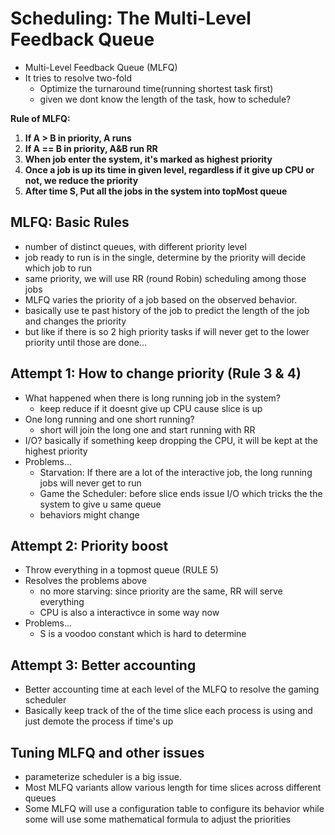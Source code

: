 # Scheduling: The Multi-Level Feedback Queue
- Multi-Level Feedback Queue (MLFQ)
- It tries to resolve two-fold
  - Optimize the turnaround time(running shortest task first)
  - given we dont know the length of the task, how to schedule?

**Rule of MLFQ:**
1. **If A > B in priority, A runs**
2. **If A == B in priority, A&B run RR**
3. **When job enter the system, it's marked as highest priority**
4. **Once a job is up its time in given level, regardless if it give up CPU or not, we reduce the priority**
5. **After time S, Put all the jobs in the system into topMost queue**
  
## MLFQ: Basic Rules
- number of distinct queues, with different priority level
- job ready to run is in the single, determine by the priority will decide which job to run
- same priority, we will use RR (round Robin) scheduling among those jobs 
- MLFQ varies the priority of a job based on the observed behavior.
- basically use te past history of the job to predict the length of the job and changes the priority
- but like if there is so 2 high priority tasks if will never get to the lower priority until those are done...

## Attempt 1: How to change priority (Rule 3 & 4)
- What happened when there is long running job in the system?
  - keep reduce if it doesnt give up CPU cause slice is up
- One long running and one short running?
  - short will join the long one and start running with RR
- I/O? basically if something keep dropping the CPU, it will be kept at the highest priority
- Problems...
  - Starvation: If there are a lot of the interactive job, the long running jobs will never get to run
  - Game the Scheduler: before slice ends issue I/O which tricks the the system to give u same queue
  - behaviors might change

## Attempt 2: Priority boost
- Throw everything in a topmost queue (RULE 5)
- Resolves the problems above
  - no more starving: since priority are the same, RR will serve everything
  - CPU is also a interactivce in some way now
- Problems...
  - S is a voodoo constant which is hard to determine

## Attempt 3: Better accounting
- Better accounting time at each level of the MLFQ to resolve the gaming scheduler
- Basically keep track of the of the time slice each process is using and just demote the process if time's up

## Tuning MLFQ and other issues
- parameterize scheduler is a big issue.
- Most MLFQ variants allow various length for time slices across different queues
- Some MLFQ will use a configuration table to configure its behavior while some will use some mathematical formula to adjust the priorities
